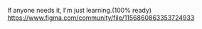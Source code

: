 If anyone needs it, I'm just learning.(100% ready) https://www.figma.com/community/file/1156860863353724933
